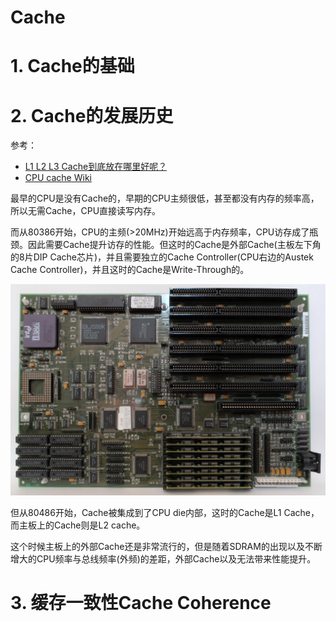 # Cache



# 1. Cache的基础



# 2. Cache的发展历史

参考：

- [L1 L2 L3 Cache到底放在哪里好呢？](https://cloud.tencent.com/developer/article/2246616)
- [CPU cache Wiki](https://en.wikipedia.org/wiki/CPU_cache#History_2)

最早的CPU是没有Cache的，早期的CPU主频很低，甚至都没有内存的频率高，所以无需Cache，CPU直接读写内存。

而从80386开始，CPU的主频(>20MHz)开始远高于内存频率，CPU访存成了瓶颈。因此需要Cache提升访存的性能。但这时的Cache是外部Cache(主板左下角的8片DIP Cache芯片)，并且需要独立的Cache Controller(CPU右边的Austek Cache Controller)，并且这时的Cache是Write-Through的。

![undefined](assets/2560px-Motherboard_Intel_386.jpg)



但从80486开始，Cache被集成到了CPU die内部，这时的Cache是L1 Cache，而主板上的Cache则是L2 cache。

这个时候主板上的外部Cache还是非常流行的，但是随着SDRAM的出现以及不断增大的CPU频率与总线频率(外频)的差距，外部Cache以及无法带来性能提升。



# 3. 缓存一致性Cache Coherence